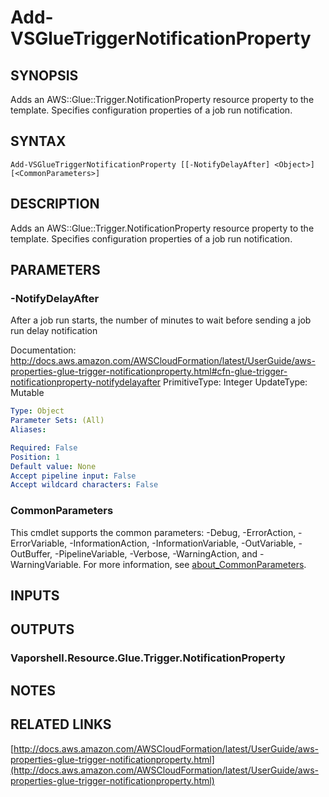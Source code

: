 # Add-VSGlueTriggerNotificationProperty

## SYNOPSIS
Adds an AWS::Glue::Trigger.NotificationProperty resource property to the template.
Specifies configuration properties of a job run notification.

## SYNTAX

```
Add-VSGlueTriggerNotificationProperty [[-NotifyDelayAfter] <Object>] [<CommonParameters>]
```

## DESCRIPTION
Adds an AWS::Glue::Trigger.NotificationProperty resource property to the template.
Specifies configuration properties of a job run notification.

## PARAMETERS

### -NotifyDelayAfter
After a job run starts, the number of minutes to wait before sending a job run delay notification

Documentation: http://docs.aws.amazon.com/AWSCloudFormation/latest/UserGuide/aws-properties-glue-trigger-notificationproperty.html#cfn-glue-trigger-notificationproperty-notifydelayafter
PrimitiveType: Integer
UpdateType: Mutable

```yaml
Type: Object
Parameter Sets: (All)
Aliases:

Required: False
Position: 1
Default value: None
Accept pipeline input: False
Accept wildcard characters: False
```

### CommonParameters
This cmdlet supports the common parameters: -Debug, -ErrorAction, -ErrorVariable, -InformationAction, -InformationVariable, -OutVariable, -OutBuffer, -PipelineVariable, -Verbose, -WarningAction, and -WarningVariable. For more information, see [about_CommonParameters](http://go.microsoft.com/fwlink/?LinkID=113216).

## INPUTS

## OUTPUTS

### Vaporshell.Resource.Glue.Trigger.NotificationProperty
## NOTES

## RELATED LINKS

[http://docs.aws.amazon.com/AWSCloudFormation/latest/UserGuide/aws-properties-glue-trigger-notificationproperty.html](http://docs.aws.amazon.com/AWSCloudFormation/latest/UserGuide/aws-properties-glue-trigger-notificationproperty.html)

